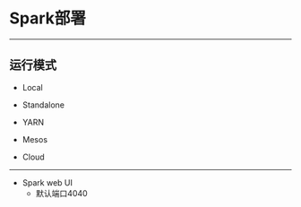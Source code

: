 # Spark部署

---

## 运行模式

- Local

- Standalone

- YARN

- Mesos

- Cloud



---


- Spark web UI
    - 默认端口4040